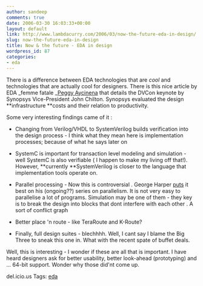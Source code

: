 ```yaml
---
author: sandeep
comments: true
date: 2006-03-30 16:03:33+00:00
layout: default
link: http://www.lambdacurry.com/2006/03/now-the-future-eda-in-design/
slug: now-the-future-eda-in-design
title: Now & the future - EDA in design
wordpress_id: 87
categories:
- eda
---
```


There is a difference between EDA technologies that are _cool_ and technologies that are actually cool for designers. There is this nice article by EDA _femme fatale _[Peggy Aycinena](http://www.aycinena.com/index2/template_voices.html?index3/archive/tets%20maniwa%20-%20dvcon%202006%20keynote) that details the DVCon keynote by Synopsys Vice-President John Chilton. Synopsys evaluated the design **infrastructure **costs and their relation to productivity.

Some very interesting findings came of it :



	
  * Changing from Verilog/VHDL to SystemVerilog builds verification into the design process - I think what they mean here is implementation processes; because of what he says later on

	
  * SystemC is important for transaction level modeling and simulation - well SystemC is also verifiable ( I happen to make my living off that!). However, **currently **SystemVerilog is closer to the language that implementation tools operate on.

	
  * Parallel processing - Now this is controversial . George Harper [puts](http://chipsandbs.blogspot.com/2006/03/auto-parallelization-of-c-code-is-not.html) it best on his (ongoing??) series on parallelism. It is not very easy to parallelise a lot of programs. Simulation may be one of them - they key is to break the design into blocks that dont interfere with each other . A sort of conflict graph

	
  * Better place 'n route - like TeraRoute and K-Route?

	
  * Finally, full design suites - blechhhh. Well, I cant say I blame the Big Three to sneak this one in. What with the recent spate of buffet deals.


Well, this is interesting - I wonder if these are all that is important. I have heard designers ask for better usability, better look-ahead (prototyping) and ... 64-bit support. Wonder why those did'nt come up.

del.icio.us Tags: [eda](http://del.icio.us/sss8ue/eda)
